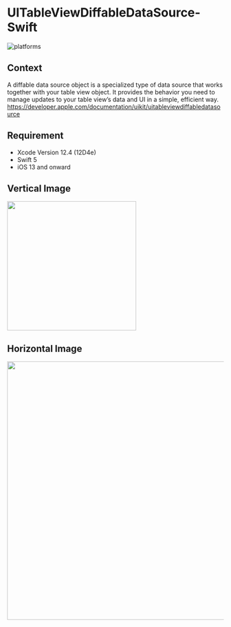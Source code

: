 # UITableViewDiffableDataSource-Swift
![platforms](https://img.shields.io/badge/platforms-iOS-333333.svg)  

## Context  
A diffable data source object is a specialized type of data source that works together with your table view object. It provides the behavior you need to manage updates to your table view’s data and UI in a simple, efficient way.  
https://developer.apple.com/documentation/uikit/uitableviewdiffabledatasource  

## Requirement
- Xcode Version 12.4 (12D4e)
- Swift 5  
- iOS 13 and onward

## Vertical Image
<img src="https://user-images.githubusercontent.com/47273077/126859753-5640b316-a596-44a3-87b7-6766307cdda6.png" width="300">


## Horizontal Image
<img src="https://user-images.githubusercontent.com/47273077/126859969-ebb6c07c-c70a-456b-9be4-7f51c141de2e.png" width="600">
